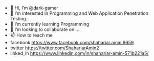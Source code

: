 - 👋 Hi, I’m @dark-gamer
- 👀 I’m interested in Programming and Web Application Penetration Testing.
- 🌱 I’m currently learning Programming
- 💞️ I’m looking to collaborate on ...
- 📫 How to reach me 
- facebook https://www.facebook.com/shahariar.amin.9659
- twitter https://twitter.com/ShahariarAmin2
- linked_in https://www.linkedin.com/in/shahariar-amin-571b221a5/

<!---
dark-gamer/dark-gamer is a ✨ special ✨ repository because its `README.md` (this file) appears on your GitHub profile.
You can click the Preview link to take a look at your changes.
--->
